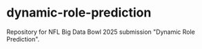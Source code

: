 # dynamic-role-prediction
Repository for NFL Big Data Bowl 2025 submission "Dynamic Role Prediction".
